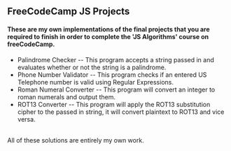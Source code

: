 <h2>FreeCodeCamp JS Projects</h2>

<h4>These are my own implementations of the final projects that you are required to finish in order to complete the 'JS Algorithms' course on freeCodeCamp.</h4>
<ul>
  <li>Palindrome Checker -- This program accepts a string passed in and evaluates whether or not the string is a palindrome.</li>
  <li>Phone Number Validator -- This program checks if an entered US Telephone number is valid using Regular Expressions.</li>
  <li>Roman Numeral Converter -- This program will convert an integer to roman numerals and output them.</li>
  <li>ROT13 Converter -- This program will apply the ROT13 substitution cipher to the passed in string, it will convert plaintext to ROT13 and vice versa.</li>
</ul>
<br>
All of these solutions are entirely my own work.

